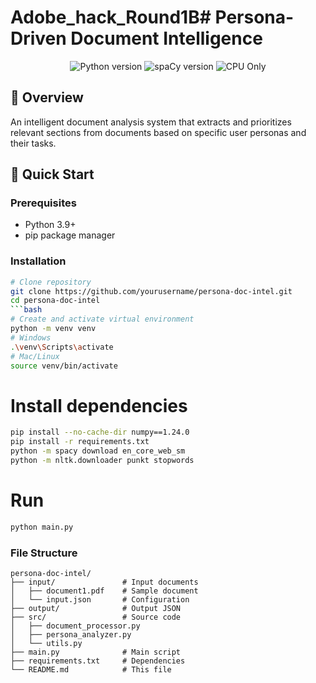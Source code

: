 # Adobe_hack_Round1B# Persona-Driven Document Intelligence

<div align="center">
  <img src="https://img.shields.io/badge/Python-3.9+-blue.svg" alt="Python version">
  <img src="https://img.shields.io/badge/spaCy-3.6+-orange.svg" alt="spaCy version">
  <img src="https://img.shields.io/badge/CPU%20Only-✓-green.svg" alt="CPU Only">
</div>

## 📌 Overview

An intelligent document analysis system that extracts and prioritizes relevant sections from documents based on specific user personas and their tasks.

## 🚀 Quick Start

### Prerequisites
- Python 3.9+
- pip package manager

### Installation

```bash
# Clone repository
git clone https://github.com/yourusername/persona-doc-intel.git
cd persona-doc-intel
```bash
# Create and activate virtual environment
python -m venv venv
# Windows
.\venv\Scripts\activate
# Mac/Linux
source venv/bin/activate
```

# Install dependencies
```bash
pip install --no-cache-dir numpy==1.24.0
pip install -r requirements.txt
python -m spacy download en_core_web_sm
python -m nltk.downloader punkt stopwords
```
# Run 
```bash
python main.py
```

### File Structure
```
persona-doc-intel/
├── input/               # Input documents
│   ├── document1.pdf    # Sample document
│   └── input.json       # Configuration
├── output/              # Output JSON
├── src/                 # Source code
│   ├── document_processor.py
│   ├── persona_analyzer.py
│   └── utils.py
├── main.py              # Main script
├── requirements.txt     # Dependencies
└── README.md            # This file
```